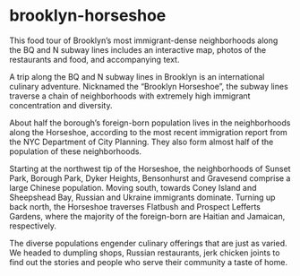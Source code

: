 # brooklyn-horseshoe
This food tour of Brooklyn’s most immigrant-dense neighborhoods along the BQ and N subway lines includes an interactive map, photos of the restaurants and food, and accompanying text. 

A trip along the BQ and N subway lines in Brooklyn is an international culinary adventure. Nicknamed the “Brooklyn Horseshoe”, the subway lines traverse a chain of neighborhoods with extremely high immigrant concentration and diversity.

About half the borough’s foreign-born population lives in the neighborhoods along the Horseshoe, according to the most recent immigration report from the NYC Department of City Planning. They also form almost half of the population of these neighborhoods.

Starting at the northwest tip of the Horseshoe, the neighborhoods of Sunset Park, Borough Park, Dyker Heights, Bensonhurst and Gravesend comprise a large Chinese population. Moving south, towards Coney Island and Sheepshead Bay, Russian and Ukraine immigrants dominate. Turning up back north, the Horseshoe traverses Flatbush and Prospect Lefferts Gardens, where the majority of the foreign-born are Haitian and Jamaican, respectively.

The diverse populations engender culinary offerings that are just as varied. We headed to dumpling shops, Russian restaurants, jerk chicken joints to find out the stories and people who serve their community a taste of home. 






